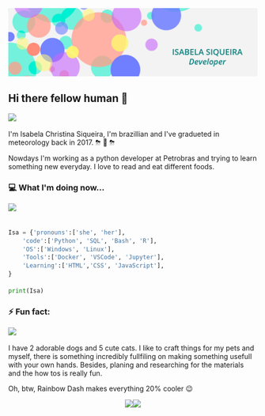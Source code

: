 <img src="https://raw.githubusercontent.com/Isabela192/Isabela192/main/banner_2.0.png">

## Hi there fellow human 👋
![](https://i.imgur.com/waxVImv.png)

I'm Isabela Christina Siqueira, I'm brazillian and I've gradueted in meteorology back in 2017. ⛈ 🌈 ⛈

Nowdays I'm working as a python developer at Petrobras and trying to learn something new everyday. I love to read and eat different foods.

### :computer: What I'm doing now...
![](https://i.imgur.com/waxVImv.png)

````python

Isa = {'pronouns':['she', 'her'],
    'code':['Python', 'SQL', 'Bash', 'R'],
    'OS':['Windows', 'Linux'],
    'Tools':['Docker', 'VSCode', 'Jupyter'],
    'Learning':['HTML','CSS', 'JavaScript'],
}

print(Isa)

````

### ⚡ Fun fact:
![](https://i.imgur.com/waxVImv.png)

I have 2 adorable dogs and 5 cute cats. I like to craft things for my pets and myself, there is something incredibly fullfiling on making something usefull with your own hands. Besides, planing and researching for the materials and the how tos is really fun.

Oh, btw, Rainbow Dash makes everything 20% cooler 😉

<p align='center'><a href='https://www.linkedin.com/in/isabela-siqueira-611641128/'><img src="https://img.shields.io/badge/linkedin-%230077B5.svg?&style=for-the-badge&logo=linkedin&logoColor=white"><a href="https://twitter.com/Isabela59671956"><img src="https://img.shields.io/badge/twitter-%231DA1F2.svg?&style=for-the-badge&logo=twitter&logoColor=white">

